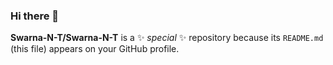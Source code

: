 ### Hi there 👋


**Swarna-N-T/Swarna-N-T** is a ✨ _special_ ✨ repository because its `README.md` (this file) appears on your GitHub profile.

<!---Here are some ideas to get you started:

- 🔭 I’m currently working on ...
- 🌱 I’m currently learning ...
- 👯 I’m looking to collaborate on ...
- 🤔 I’m looking for help with ...
- 💬 Ask me about ...
- 📫 How to reach me: ...
- 😄 Pronouns: ...
- ⚡ Fun fact: ...
--->
